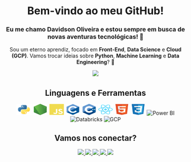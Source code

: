 <h1 align="center">Bem-vindo ao meu GitHub!</h1>
<h3 align="center">Eu me chamo Davidson Oliveira e estou sempre em busca de novas aventuras tecnológicas! 🚀</h3>
<p align="center">Sou um eterno aprendiz, focado em <strong>Front-End</strong>, <strong>Data Science</strong> e <strong>Cloud (GCP)</strong>. Vamos trocar ideias sobre <strong>Python</strong>, <strong>Machine Learning</strong> e <strong>Data Engineering</strong>? 🌟</p>

<div align="center" style="display: flex; justify-content: center;">
  <a href="https://github.com/ArieviloDavidson">
    <img height="200" src="https://github-readme-stats.vercel.app/api/top-langs/?username=ArieviloDavidson&layout=compact&langs_count=7&theme=dark"/>
  </a>
</div>

<h2 align="center">Linguagens e Ferramentas</h2>
<div align="center">
  <img alt="Python" height="30" width="40" src="https://raw.githubusercontent.com/devicons/devicon/master/icons/python/python-original.svg">
  <img alt="Node.js" height="30" width="40" src="https://raw.githubusercontent.com/devicons/devicon/master/icons/nodejs/nodejs-original.svg">
  <img alt="Javascript" height="30" width="40" src="https://raw.githubusercontent.com/devicons/devicon/master/icons/javascript/javascript-plain.svg">
  <img alt="C" height="30" width="40" src="https://raw.githubusercontent.com/devicons/devicon/master/icons/c/c-original.svg">
  <img alt="C++" height="30" width="40" src="https://raw.githubusercontent.com/devicons/devicon/master/icons/cplusplus/cplusplus-original.svg">
  <img alt="React" height="30" width="40" src="https://raw.githubusercontent.com/devicons/devicon/master/icons/react/react-original.svg">
  <img alt="HTML" height="30" width="40" src="https://raw.githubusercontent.com/devicons/devicon/master/icons/html5/html5-original.svg">
  <img alt="CSS" height="30" width="40" src="https://raw.githubusercontent.com/devicons/devicon/master/icons/css3/css3-original.svg">
  <img alt="Power BI" height="30" width="40" src="https://upload.wikimedia.org/wikipedia/commons/thumb/c/cf/New_Power_BI_Logo.svg/630px-New_Power_BI_Logo.svg.png">
  <img alt="Databricks" height="30" width="40" src="https://cdn.brandfetch.io/idSUrLOWbH/theme/dark/symbol.svg?c=1bx1742748751213id64Mup7ac_pAZWGV5&t=1668081624532">
  <img alt="GCP" height="30" width="40" src="https://www.svgrepo.com/show/353805/google-cloud.svg">
</div>

<h2 align="center">Vamos nos conectar?</h2>
<div align="center"> 
  <a href="https://www.linkedin.com/in/davidson-oliveira-2bb42a163/" target="_blank">
    <img src="https://img.shields.io/badge/-LinkedIn-%230077B5?style=for-the-badge&logo=linkedin&logoColor=white" target="_blank">
  </a>
  <a href="https://www.youtube.com/channel/UCo4O7AFytA8Ae8zB699b55A" target="_blank">
    <img src="https://img.shields.io/badge/YouTube-FF0000?style=for-the-badge&logo=youtube&logoColor=white" target="_blank">
  </a>
  <a href="https://www.instagram.com/arievilo_davidson/" target="_blank">
    <img src="https://img.shields.io/badge/-Instagram-%23E4405F?style=for-the-badge&logo=instagram&logoColor=white" target="_blank">
  </a>
  <a href="https://www.twitch.tv/pretoanaoo" target="_blank">
    <img src="https://img.shields.io/badge/Twitch-9146FF?style=for-the-badge&logo=twitch&logoColor=white" target="_blank">
  </a>
  <a href="mailto:davidsondodc2106@gmail.com">
    <img src="https://img.shields.io/badge/-Gmail-%23333?style=for-the-badge&logo=gmail&logoColor=white" target="_blank">
  </a>
</div>
